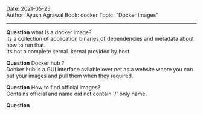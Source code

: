 Date: 2021-05-25  
Author: Ayush Agrawal
Book: docker
Topic: "Docker Images"    


---


__Question__ what is a docker image?   
its a collection of application binaries of dependencies and metadata about how to run that.  
Its not a complete kernal. kernal provided by host.   


__Question__  Docker hub ?  
Docker hub is a GUI interface avilable over net as a website where you can put your images and pull them when they required.  

__Question__ How to find official images?  
Contains official and name did not contain '/' only name.  

__Question__  

